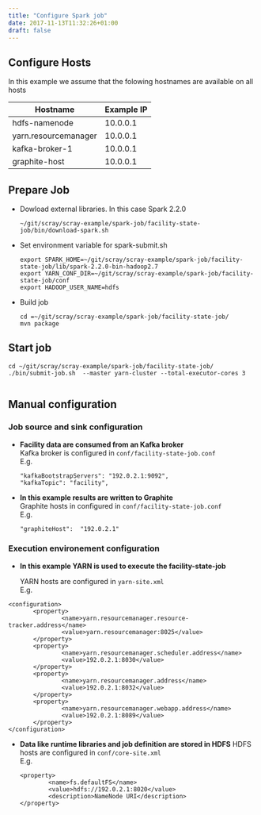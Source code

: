 ```yaml
---
title: "Configure Spark job"
date: 2017-11-13T11:32:26+01:00
draft: false 
---
```


## Configure Hosts
In this example we assume that the folowing hostnames are available on all hosts  


|Hostname|Example IP|
|---|---|
|hdfs-namenode|10.0.0.1|
|yarn.resourcemanager|10.0.0.1|
|kafka-broker-1|10.0.0.1|
|graphite-host|10.0.0.1|

## Prepare Job
   
* Dowload external libraries. In this case Spark 2.2.0  
 
    ```
    ~/git/scray/scray-example/spark-job/facility-state-job/bin/download-spark.sh
    ```

* Set environment variable for spark-submit.sh

    ```
    export SPARK_HOME=~/git/scray/scray-example/spark-job/facility-state-job/lib/spark-2.2.0-bin-hadoop2.7
    export YARN_CONF_DIR=~/git/scray/scray-example/spark-job/facility-state-job/conf
    export HADOOP_USER_NAME=hdfs
    ``` 

* Build job
    ```
    cd =~/git/scray/scray-example/spark-job/facility-state-job/
    mvn package
    ```  

## Start job  
```
cd ~/git/scray/scray-example/spark-job/facility-state-job/
./bin/submit-job.sh  --master yarn-cluster --total-executor-cores 3
    
```

## Manual configuration

### Job source and sink configuration

* **Facility data are consumed from an Kafka broker**   
    Kafka broker is configured in ```conf/facility-state-job.conf```   
    E.g.
  
    ```
    "kafkaBootstrapServers": "192.0.2.1:9092",
    "kafkaTopic": "facility",
    ```
* **In this example results are written to Graphite**  
    Graphite hosts in configured in ```conf/facility-state-job.conf```  
    E.g.

    ```
    "graphiteHost":  "192.0.2.1"
    ```

### Execution environement configuration  

* **In this example YARN is used to execute  the facility-state-job** 

    YARN hosts are configured in ```yarn-site.xml```  
    E.g.   
 ```
<configuration>
        <property>
                <name>yarn.resourcemanager.resource-tracker.address</name>
                <value>yarn.resourcemanager:8025</value>
        </property>
        <property>
                <name>yarn.resourcemanager.scheduler.address</name>
                <value>192.0.2.1:8030</value>
        </property>
        <property>
                <name>yarn.resourcemanager.address</name>
                <value>192.0.2.1:8032</value>
        </property>
        <property>
                <name>yarn.resourcemanager.webapp.address</name>
                <value>192.0.2.1:8089</value>
        </property>
</configuration>
```

* **Data like runtime libraries and job definition are stored in HDFS** 
    HDFS hosts are configured in ```conf/core-site.xml```  
    E.g.
  ```
  <property>
          <name>fs.defaultFS</name>
          <value>hdfs://192.0.2.1:8020</value>
          <description>NameNode URI</description>
  </property>
  ```
